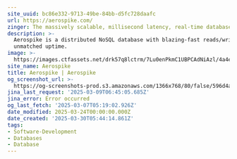 ```yaml
---
site_uuid: bc86e332-9713-49be-84bb-d5fc728daafc
url: https://aerospike.com/
zinger: The massively scalable, millisecond latency, real-time database.
description: >-
  Aerospike is a distributed NoSQL database with blazing-fast reads/writes and
  unmatched uptime.
image: >-
  https://images.ctfassets.net/drk57q8lctrm/7Lu0enPkmC1UBPCAdNiAzl/4a4e59826fdb8ad861c52dd669b73a57/default_feature_image_1.webp?w=1200&h=630&fit=crop&f=left
site_name: Aerospike
title: Aerospike | Aerospike
og_screenshot_url: >-
  https://og-screenshots-prod.s3.amazonaws.com/1366x768/80/false/596d4aa0511326d039f40b456b3a6788edbf4c229e7cfa0312c22fef2e0b8801.jpeg
jina_last_request: '2025-03-09T06:45:05.685Z'
jina_error: Error occurred
og_last_fetch: '2025-03-07T05:19:02.926Z'
date_modified: 2025-03-24T00:00:00.000Z
date_created: '2025-03-30T05:44:14.861Z'
tags:
- Software-Development
- Databases
- Database
---
```










